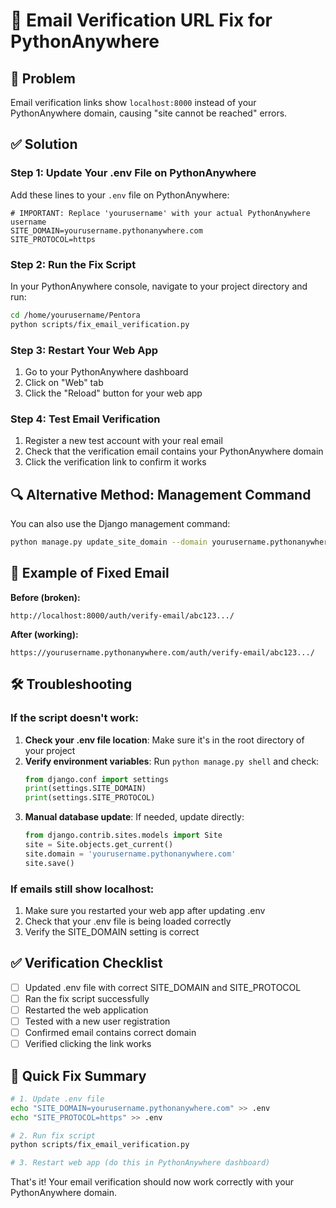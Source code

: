 # 🔧 Email Verification URL Fix for PythonAnywhere

## 🚨 Problem
Email verification links show `localhost:8000` instead of your PythonAnywhere domain, causing "site cannot be reached" errors.

## ✅ Solution

### Step 1: Update Your .env File on PythonAnywhere

Add these lines to your `.env` file on PythonAnywhere:

```env
# IMPORTANT: Replace 'yourusername' with your actual PythonAnywhere username
SITE_DOMAIN=yourusername.pythonanywhere.com
SITE_PROTOCOL=https
```

### Step 2: Run the Fix Script

In your PythonAnywhere console, navigate to your project directory and run:

```bash
cd /home/yourusername/Pentora
python scripts/fix_email_verification.py
```

### Step 3: Restart Your Web App

1. Go to your PythonAnywhere dashboard
2. Click on "Web" tab
3. Click the "Reload" button for your web app

### Step 4: Test Email Verification

1. Register a new test account with your real email
2. Check that the verification email contains your PythonAnywhere domain
3. Click the verification link to confirm it works

## 🔍 Alternative Method: Management Command

You can also use the Django management command:

```bash
python manage.py update_site_domain --domain yourusername.pythonanywhere.com --protocol https
```

## 📧 Example of Fixed Email

**Before (broken):**
```
http://localhost:8000/auth/verify-email/abc123.../
```

**After (working):**
```
https://yourusername.pythonanywhere.com/auth/verify-email/abc123.../
```

## 🛠️ Troubleshooting

### If the script doesn't work:

1. **Check your .env file location**: Make sure it's in the root directory of your project
2. **Verify environment variables**: Run `python manage.py shell` and check:
   ```python
   from django.conf import settings
   print(settings.SITE_DOMAIN)
   print(settings.SITE_PROTOCOL)
   ```
3. **Manual database update**: If needed, update directly:
   ```python
   from django.contrib.sites.models import Site
   site = Site.objects.get_current()
   site.domain = 'yourusername.pythonanywhere.com'
   site.save()
   ```

### If emails still show localhost:

1. Make sure you restarted your web app after updating .env
2. Check that your .env file is being loaded correctly
3. Verify the SITE_DOMAIN setting is correct

## ✅ Verification Checklist

- [ ] Updated .env file with correct SITE_DOMAIN and SITE_PROTOCOL
- [ ] Ran the fix script successfully
- [ ] Restarted the web application
- [ ] Tested with a new user registration
- [ ] Confirmed email contains correct domain
- [ ] Verified clicking the link works

## 🎯 Quick Fix Summary

```bash
# 1. Update .env file
echo "SITE_DOMAIN=yourusername.pythonanywhere.com" >> .env
echo "SITE_PROTOCOL=https" >> .env

# 2. Run fix script
python scripts/fix_email_verification.py

# 3. Restart web app (do this in PythonAnywhere dashboard)
```

That's it! Your email verification should now work correctly with your PythonAnywhere domain.
